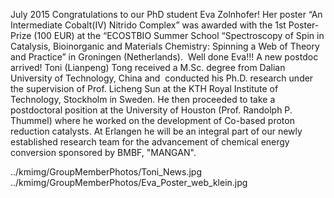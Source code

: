 July 2015
Congratulations to our PhD student Eva Zolnhofer! Her poster  “An Intermediate Cobalt(IV) Nitrido Complex” was awarded with the 1st  Poster-Prize (100 EUR) at the “ECOSTBIO Summer School “Spectroscopy of Spin in  Catalysis, Bioinorganic and Materials Chemistry: Spinning a Web of Theory and Practice”  in Groningen (Netherlands).  Well done Eva!!! 
A new postdoc arrived! 
Toni (Lianpeng) Tong received a M.Sc. degree   from Dalian University of Technology, China and  conducted his Ph.D.   research under the supervision of Prof. Licheng Sun at the KTH Royal   Institute of Technology, Stockholm in Sweden. He then proceeded to take a   postdoctoral position at the University of Houston (Prof. Randolph P.   Thummel) where he worked on the development of Co-based proton reduction   catalysts. At Erlangen he will be an integral part of our newly   established research team for the advancement of chemical energy   conversion sponsored by BMBF, "MANGAN". 

../kmimg/GroupMemberPhotos/Toni_News.jpg
../kmimg/GroupMemberPhotos/Eva_Poster_web_klein.jpg